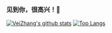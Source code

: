 <!--
### Hi there 👋
-->

<!--
**VeiZhang/VeiZhang** is a ✨ _special_ ✨ repository because its `README.md` (this file) appears on your GitHub profile.

Here are some ideas to get you started:

- 🔭 I’m currently working on ...
- 🌱 I’m currently learning ...
- 👯 I’m looking to collaborate on ...
- 🤔 I’m looking for help with ...
- 💬 Ask me about ...
- 📫 How to reach me: ...
- 😄 Pronouns: ...
- ⚡ Fun fact: ...
-->

### 见到你，很高兴！🌱

[![VeiZhang's github stats](https://github-readme-stats.vercel.app/api?username=VeiZhang&show_icons=true&theme=default)](https://github.com/anuraghazra/github-readme-stats)
[![Top Langs](https://github-readme-stats.vercel.app/api/top-langs/?username=VeiZhang&langs_count=10&hide=HTML&show_icons=true&layout=compact&theme=default)](https://github.com/anuraghazra/github-readme-stats)

<!-- 
https://github.com/wasabeef/wasabeef
-->
